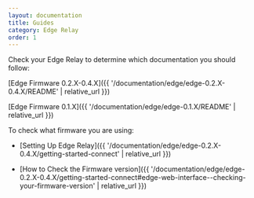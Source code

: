 ```yaml
---
layout: documentation
title: Guides
category: Edge Relay
order: 1
---
```


Check your Edge Relay to determine which documentation you should follow:

[Edge Firmware 0.2.X-0.4.X]({{ '/documentation/edge/edge-0.2.X-0.4.X/README' | relative_url }})

[Edge Firmware 0.1.X]({{ '/documentation/edge/edge-0.1.X/README' | relative_url }})


To check what firmware you are using: 

* [Setting Up Edge Relay]({{ '/documentation/edge/edge-0.2.X-0.4.X/getting-started-connect' | relative_url }}) 

* [How to Check the Firmware version]({{ '/documentation/edge/edge-0.2.X-0.4.X/getting-started-connect#edge-web-interface--checking-your-firmware-version' | relative_url }})